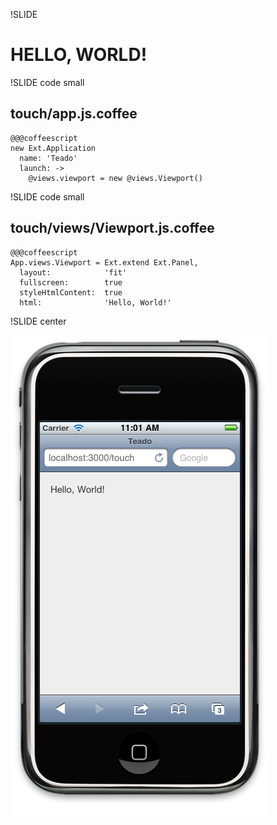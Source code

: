 !SLIDE

# HELLO, WORLD!

!SLIDE code small

## touch/app.js.coffee

    @@@coffeescript
    new Ext.Application
      name: 'Teado'
      launch: ->
        @views.viewport = new @views.Viewport()

!SLIDE code small

## touch/views/Viewport.js.coffee

    @@@coffeescript
    App.views.Viewport = Ext.extend Ext.Panel,
      layout:            'fit'
      fullscreen:        true
      styleHtmlContent:  true
      html:              'Hello, World!'

!SLIDE center

![](../images/touch-hello-world.png)
